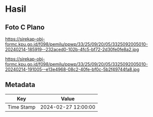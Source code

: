 # Hasil

## Foto C Plano

https://sirekap-obj-formc.kpu.go.id/f098/pemilu/ppwp/33/25/09/20/05/3325092005010-20240214-185919--232aced0-102b-4fc5-bf72-2d30fe0fe8a2.jpg

https://sirekap-obj-formc.kpu.go.id/f098/pemilu/ppwp/33/25/09/20/05/3325092005010-20240214-191005--e13e4968-08c2-40fe-bf0c-5b2f49744fa8.jpg


## Metadata

| Key        | Value               |
| ---------- | ------------------- |
| Time Stamp | 2024-02-27 12:00:00 |



